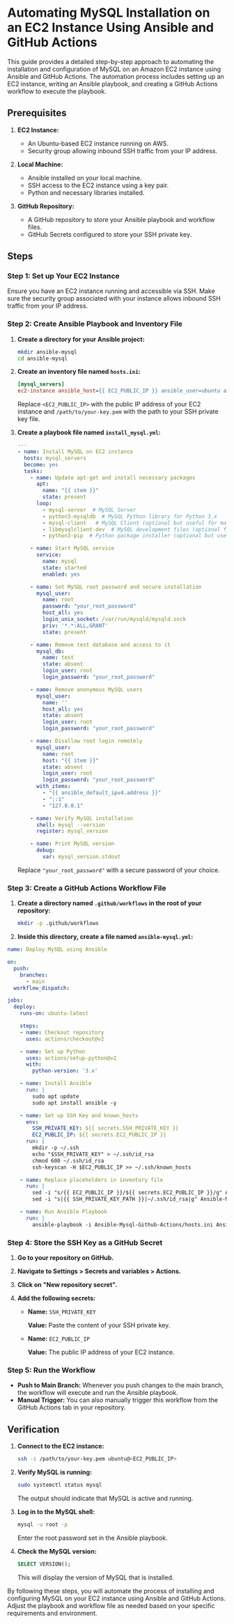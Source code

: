 # Automating MySQL Installation on an EC2 Instance Using Ansible and GitHub Actions

This guide provides a detailed step-by-step approach to automating the installation and configuration of MySQL on an Amazon EC2 instance using Ansible and GitHub Actions. The automation process includes setting up an EC2 instance, writing an Ansible playbook, and creating a GitHub Actions workflow to execute the playbook.

## Prerequisites

1. **EC2 Instance:**
   - An Ubuntu-based EC2 instance running on AWS.
   - Security group allowing inbound SSH traffic from your IP address.

2. **Local Machine:**
   - Ansible installed on your local machine.
   - SSH access to the EC2 instance using a key pair.
   - Python and necessary libraries installed.

3. **GitHub Repository:**
   - A GitHub repository to store your Ansible playbook and workflow files.
   - GitHub Secrets configured to store your SSH private key.

## Steps

### Step 1: Set up Your EC2 Instance

Ensure you have an EC2 instance running and accessible via SSH. Make sure the security group associated with your instance allows inbound SSH traffic from your IP address.

### Step 2: Create Ansible Playbook and Inventory File

1. **Create a directory for your Ansible project:**

    ```bash
    mkdir ansible-mysql
    cd ansible-mysql
    ```

2. **Create an inventory file named `hosts.ini`:**

    ```ini
    [mysql_servers]
    ec2-instance ansible_host={{ EC2_PUBLIC_IP }} ansible_user=ubuntu ansible_ssh_private_key_file={{ SSH_PRIVATE_KEY_PATH }}
    ```

    Replace `<EC2_PUBLIC_IP>` with the public IP address of your EC2 instance and `/path/to/your-key.pem` with the path to your SSH private key file.

3. **Create a playbook file named `install_mysql.yml`:**

    ```yaml
    ---
    - name: Install MySQL on EC2 instance
      hosts: mysql_servers
      become: yes
      tasks:
        - name: Update apt-get and install necessary packages
          apt:
            name: "{{ item }}"
            state: present
          loop:
            - mysql-server  # MySQL Server
            - python3-mysqldb  # MySQL Python library for Python 3.x
            - mysql-client   # MySQL Client (optional but useful for management tasks)
            - libmysqlclient-dev  # MySQL development files (optional for certain applications)
            - python3-pip  # Python package installer (optional but useful for installing Python packages)

        - name: Start MySQL service
          service:
            name: mysql
            state: started
            enabled: yes

        - name: Set MySQL root password and secure installation
          mysql_user:
            name: root
            password: "your_root_password"
            host_all: yes
            login_unix_socket: /var/run/mysqld/mysqld.sock
            priv: '*.*:ALL,GRANT'
            state: present

        - name: Remove test database and access to it
          mysql_db:
            name: test
            state: absent
            login_user: root
            login_password: "your_root_password"

        - name: Remove anonymous MySQL users
          mysql_user:
            name: ''
            host_all: yes
            state: absent
            login_user: root
            login_password: "your_root_password"

        - name: Disallow root login remotely
          mysql_user:
            name: root
            host: "{{ item }}"
            state: absent
            login_user: root
            login_password: "your_root_password"
          with_items:
            - "{{ ansible_default_ipv4.address }}"
            - "::1"
            - "127.0.0.1"

        - name: Verify MySQL installation
          shell: mysql --version
          register: mysql_version

        - name: Print MySQL version
          debug:
            var: mysql_version.stdout
    ```

    Replace `"your_root_password"` with a secure password of your choice.

### Step 3: Create a GitHub Actions Workflow File

1. **Create a directory named `.github/workflows` in the root of your repository:**

    ```bash
    mkdir -p .github/workflows
    ```

2. **Inside this directory, create a file named `ansible-mysql.yml`:**

```yaml
name: Deploy MySQL using Ansible

on:
  push:
    branches:
      - main
  workflow_dispatch:

jobs:
  deploy:
    runs-on: ubuntu-latest

    steps:
    - name: Checkout repository
      uses: actions/checkout@v2

    - name: Set up Python
      uses: actions/setup-python@v2
      with:
        python-version: '3.x'

    - name: Install Ansible
      run: |
        sudo apt update
        sudo apt install ansible -y

    - name: Set up SSH Key and known_hosts
      env:
        SSH_PRIVATE_KEY: ${{ secrets.SSH_PRIVATE_KEY }}
        EC2_PUBLIC_IP: ${{ secrets.EC2_PUBLIC_IP }}
      run: |
        mkdir -p ~/.ssh
        echo "$SSH_PRIVATE_KEY" > ~/.ssh/id_rsa
        chmod 600 ~/.ssh/id_rsa
        ssh-keyscan -H $EC2_PUBLIC_IP >> ~/.ssh/known_hosts

    - name: Replace placeholders in inventory file
      run: |
        sed -i "s/{{ EC2_PUBLIC_IP }}/${{ secrets.EC2_PUBLIC_IP }}/g" Ansible-Mysql-Github-Actions/hosts.ini
        sed -i "s|{{ SSH_PRIVATE_KEY_PATH }}|~/.ssh/id_rsa|g" Ansible-Mysql-Github-Actions/hosts.ini

    - name: Run Ansible Playbook
      run: |
        ansible-playbook -i Ansible-Mysql-Github-Actions/hosts.ini Ansible-Mysql-Github-Actions/install_mysql.yml
```

### Step 4: Store the SSH Key as a GitHub Secret

1. **Go to your repository on GitHub.**
2. **Navigate to Settings > Secrets and variables > Actions.**
3. **Click on "New repository secret".**
4. **Add the following secrets:**

   - **Name:** `SSH_PRIVATE_KEY`

     **Value:** Paste the content of your SSH private key.
   - **Name:** `EC2_PUBLIC_IP`
   
     **Value:** The public IP address of your EC2 instance.

### Step 5: Run the Workflow

- **Push to Main Branch:** Whenever you push changes to the main branch, the workflow will execute and run the Ansible playbook.
- **Manual Trigger:** You can also manually trigger this workflow from the GitHub Actions tab in your repository.

## Verification

1. **Connect to the EC2 instance:**

    ```bash
    ssh -i /path/to/your-key.pem ubuntu@<EC2_PUBLIC_IP>
    ```

2. **Verify MySQL is running:**

    ```bash
    sudo systemctl status mysql
    ```

    The output should indicate that MySQL is active and running.

3. **Log in to the MySQL shell:**

    ```bash
    mysql -u root -p
    ```

    Enter the root password set in the Ansible playbook.

4. **Check the MySQL version:**

    ```sql
    SELECT VERSION();
    ```

    This will display the version of MySQL that is installed.

By following these steps, you will automate the process of installing and configuring MySQL on your EC2 instance using Ansible and GitHub Actions. Adjust the playbook and workflow file as needed based on your specific requirements and environment.